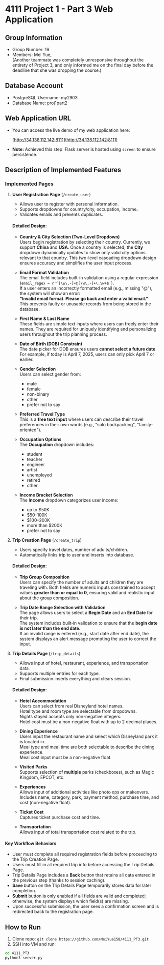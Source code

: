 # 4111 Project 1 - Part 3 Web Application

## Group Information
- Group Number: 16
- Members: Mei Yue,     
           (Another teammate was completely unresponsive throughout the entirety of Project 3, and only informed me on the final day before the deadline that she was dropping the course.)

## Database Account
- PostgreSQL Username: my2903
- Database Name: proj1part2

## Web Application URL
- You can access the live demo of my web application here:

    [http://34.138.112.142:8111](http://34.138.112.142:8111)

- **Note:** Achieved this step: Flask server is hosted using `screen` to ensure persistence.

## Description of Implemented Features

### Implemented Pages
1. **User Registration Page** (`/create_user`)  
   - Allows user to register with personal information.
   - Supports dropdowns for country/city, occupation, income.
   - Validates emails and prevents duplicates.


   #### Detailed Design:
   - **Country & City Selection (Two-Level Dropdown)**  
     Users begin registration by selecting their country. Currently, we support **China** and **USA**. Once a country is selected, the **City** dropdown dynamically updates to show only valid city options relevant to that country. This two-level cascading dropdown design ensures accuracy and simplifies the user input process.

   - **Email Format Validation**  
     The email field includes built-in validation using a regular expression (`email_regex = r'^[\w\.-]+@[\w\.-]+\.\w+$'`).  
     If a user enters an incorrectly formatted email (e.g., missing "@"), the system will show an error:  
     **"Invalid email format. Please go back and enter a valid email."**  
     This prevents faulty or unusable records from being stored in the database.

   - **First Name & Last Name**  
     These fields are simple text inputs where users can freely enter their names. They are required for uniquely identifying and personalizing users throughout the trip planning process.

   - **Date of Birth (DOB) Constraint**  
     The date picker for DOB ensures users **cannot select a future date**. For example, if today is April 7, 2025, users can only pick April 7 or earlier.

   - **Gender Selection**  
     Users can select gender from:
     - male  
     - female  
     - non-binary  
     - other  
     - prefer not to say  

   - **Preferred Travel Type**  
     This is a **free text input** where users can describe their travel preferences in their own words (e.g., "solo backpacking", "family-oriented").

   - **Occupation Options**  
     The **Occupation** dropdown includes:
     - student  
     - teacher  
     - engineer  
     - artist  
     - unemployed  
     - retired  
     - other  

   - **Income Bracket Selection**  
     The **Income** dropdown categorizes user income:
     - up to $50K  
     - $50–100K  
     - $100–200K  
     - more than $200K  
     - prefer not to say  


2. **Trip Creation Page** (`/create_trip`)  
   - Users specify travel dates, number of adults/children.
   - Automatically links trip to user and inserts into database.

   #### Detailed Design:
   - **Trip Group Composition**  
     Users can specify the number of adults and children they are traveling with. Both fields are numeric inputs constrained to accept values **greater than or equal to 0**, ensuring valid and realistic input about the group composition.

   - **Trip Date Range Selection with Validation**  
     The page allows users to select a **Begin Date** and an **End Date** for their trip.  
     The system includes built-in validation to ensure that the **begin date is not later than the end date**.  
     If an invalid range is entered (e.g., start date after end date), the system displays an alert message prompting the user to correct the input.


3. **Trip Details Page** (`/trip_details`)  
   - Allows input of hotel, restaurant, experience, and transportation data.
   - Supports multiple entries for each type.
   - Final submission inserts everything and clears session.

   #### Detailed Design:
   - **Hotel Accommodation**  
     Users can select from real Disneyland hotel names.  
     Hotel type and room type are selectable from dropdowns.  
     Nights stayed accepts only non-negative integers.  
     Hotel cost must be a non-negative float with up to 2 decimal places.

   - **Dining Experience**  
     Users input the restaurant name and select which Disneyland park it is located in.  
     Meal type and meal time are both selectable to describe the dining experience.  
     Meal cost input must be a non-negative float.

   - **Visited Parks**  
     Supports selection of **multiple** parks (checkboxes), such as Magic Kingdom, EPCOT, etc.

   - **Experiences**  
     Allows input of additional activities like photo ops or makeovers.  
     Includes name, category, park, payment method, purchase time, and cost (non-negative float).

   - **Ticket Cost**  
     Captures ticket purchase cost and time.

   - **Transportation**  
     Allows input of total transportation cost related to the trip.


#### Key Workflow Behaviors
- User must complete all required registration fields before proceeding to the Trip Creation Page.
- Users must fill in all required trip info before accessing the Trip Details Page.
- Trip Details Page includes a **Back** button that retains all data entered in the previous step (thanks to session caching).
- **Save** button on the Trip Details Page temporarily stores data for later completion.
- **Submit** button is only enabled if all fields are valid and completed; otherwise, the system displays which field(s) are missing.
- Upon successful submission, the user sees a confirmation screen and is redirected back to the registration page.


## How to Run
1. Clone repo: `git clone https://github.com/MeiYue158/4111_PT3.git`
2. SSH into VM and run:
```bash
cd 4111_PT3
python3 server.py
